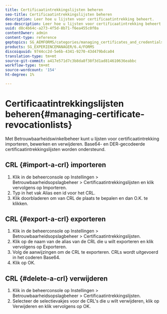 ```yaml
---
title: Certificaatintrekkingslijsten beheren
seo-title: Certificaatintrekkingslijsten beheren
description: Leer hoe u lijsten voor certificaatintrekking beheert.
seo-description: Leer hoe u lijsten voor certificaatintrekking beheert.
uuid: d8c4b64c-a273-4f5d-8b71-f6ea455c0f0a
contentOwner: admin
content-type: reference
geptopics: SG_AEMFORMS/categories/managing_certificates_and_credentials
products: SG_EXPERIENCEMANAGER/6.4/FORMS
discoiquuid: 9744cc2d-5e6b-4341-9270-43d479bdca04
translation-type: tm+mt
source-git-commit: a417e571d7c3b8da8f38f3d1ad814610636eabbc
workflow-type: tm+mt
source-wordcount: '154'
ht-degree: 1%

---
```



# Certificaatintrekkingslijsten beheren{#managing-certificate-revocationlists}

Met Betrouwbaarheidswinkelbeheer kunt u lijsten voor certificaatintrekking importeren, bewerken en verwijderen. Base64- en DER-gecodeerde certificaatintrekkingslijsten worden ondersteund.

## CRL {#import-a-crl} importeren

1. Klik in de beheerconsole op Instellingen > Betrouwbaarheidsopslagbeheer > Certificaatintrekkingslijsten en klik vervolgens op Importeren.
1. Typ in het vak Alias een id voor het CRL.
1. Klik doorbladeren om van CRL de plaats te bepalen en dan O.K. te klikken.

## CRL {#export-a-crl} exporteren

1. Klik in de beheerconsole op Instellingen > Betrouwbaarheidsopslagbeheer > Certificaatintrekkingslijsten.
1. Klik op de naam van de alias van de CRL die u wilt exporteren en klik vervolgens op Exporteren.
1. Volg de aanwijzingen om de CRL te exporteren. CRLs wordt uitgevoerd in het coderen Base64.
1. Klik op OK.

## CRL {#delete-a-crl} verwijderen

1. Klik in de beheerconsole op Instellingen > Betrouwbaarheidsopslagbeheer > Certificaatintrekkingslijsten.
1. Selecteer de selectievakjes voor de CRL&#39;s die u wilt verwijderen, klik op Verwijderen en klik vervolgens op OK.

